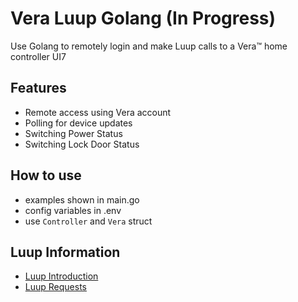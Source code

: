 # Vera Luup Golang (In Progress)
Use Golang to remotely login and make Luup calls to a Vera™ home controller UI7

## Features
- Remote access using Vera account
- Polling for device updates
- Switching Power Status
- Switching Lock Door Status

## How to use
- examples shown in main.go
- config variables in .env
- use ```Controller``` and ```Vera``` struct

## Luup Information 
* [Luup Introduction](http://wiki.micasaverde.com/index.php/Luup_Intro)
* [Luup Requests](http://wiki.micasaverde.com/index.php/Luup_Requests)
